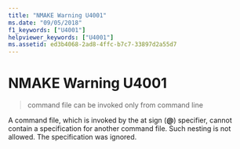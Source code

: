```yaml
---
title: "NMAKE Warning U4001"
ms.date: "09/05/2018"
f1_keywords: ["U4001"]
helpviewer_keywords: ["U4001"]
ms.assetid: ed3b4068-2ad8-4ffc-b7c7-33897d2a55d7
---
```

# NMAKE Warning U4001

> command file can be invoked only from command line

A command file, which is invoked by the at sign (**\@**) specifier, cannot contain a specification for another command file. Such nesting is not allowed. The specification was ignored.